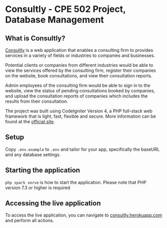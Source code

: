 # Consultly - CPE 502 Project, Database Management

## What is Consultly?

[Consultly](https://consultly.herokuapp.com) is a web application that enables a consulting firm to provides services in a variety of fields or industries to companies and businesses. 

Potential clients or companies from different industries would be able to view the services offered by the consulting firm, register their companies on the website, book consultations, and view their consultation reports. 

Admin employees of the consulting firm would be able to sign in to the website, view the status of pending consultations booked by companies,  and upload the consultation reports of companies which includes the results from their consultation.

The project was built using CodeIgniter Version 4, a PHP full-stack web framework that is light, fast, flexible and secure.
More information can be found at the [official site](http://codeigniter.com).

## Setup

Copy `.env.example` to `.env` and tailor for your app, specifically the baseURL
and any database settings.

## Starting the application

`php spark serve` is how to start the application. Please note that PHP version 7.3 or higher is required

## Accessing the live application

To access the live application, you can navigate to [consultly.herokuapp.com](consultly.herokuapp.com) and perform all actions.



